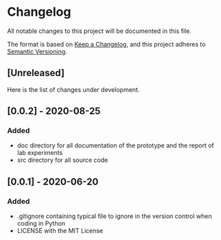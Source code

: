 # Changelog

All notable changes to this project will be documented in this file.

The format is based on [Keep a Changelog](https://keepachangelog.com/en/1.0.0/),
and this project adheres to [Semantic Versioning](https://semver.org/spec/v2.0.0.html).

## [Unreleased]

Here is the list of changes under development.

## [0.0.2] - 2020-08-25

### Added

- doc directory for all documentation of the prototype and the report of lab experiments
- src directory for all source code


## [0.0.1] - 2020-06-20

### Added

- .gitignore containing typical file to ignore in the version control when coding in Python
- LICENSE with the MIT License
